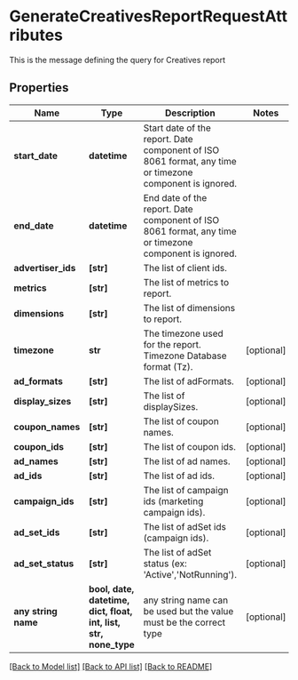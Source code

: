 # GenerateCreativesReportRequestAttributes

This is the message defining the query for Creatives report

## Properties
Name | Type | Description | Notes
------------ | ------------- | ------------- | -------------
**start_date** | **datetime** | Start date of the report. Date component of ISO 8061 format, any time or timezone component is ignored. | 
**end_date** | **datetime** | End date of the report. Date component of ISO 8061 format, any time or timezone component is ignored. | 
**advertiser_ids** | **[str]** | The list of client ids. | 
**metrics** | **[str]** | The list of metrics to report. | 
**dimensions** | **[str]** | The list of dimensions to report. | 
**timezone** | **str** | The timezone used for the report. Timezone Database format (Tz). | [optional] 
**ad_formats** | **[str]** | The list of adFormats. | [optional] 
**display_sizes** | **[str]** | The list of displaySizes. | [optional] 
**coupon_names** | **[str]** | The list of coupon names. | [optional] 
**coupon_ids** | **[str]** | The list of coupon ids. | [optional] 
**ad_names** | **[str]** | The list of ad names. | [optional] 
**ad_ids** | **[str]** | The list of ad ids. | [optional] 
**campaign_ids** | **[str]** | The list of campaign ids (marketing campaign ids). | [optional] 
**ad_set_ids** | **[str]** | The list of adSet ids (campaign ids). | [optional] 
**ad_set_status** | **[str]** | The list of adSet status (ex: &#39;Active&#39;,&#39;NotRunning&#39;). | [optional] 
**any string name** | **bool, date, datetime, dict, float, int, list, str, none_type** | any string name can be used but the value must be the correct type | [optional]

[[Back to Model list]](../README.md#documentation-for-models) [[Back to API list]](../README.md#documentation-for-api-endpoints) [[Back to README]](../README.md)


